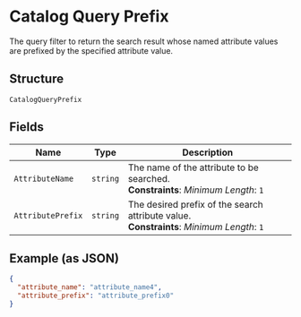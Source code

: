 
# Catalog Query Prefix

The query filter to return the search result whose named attribute values are prefixed by the specified attribute value.

## Structure

`CatalogQueryPrefix`

## Fields

| Name | Type | Description |
|  --- | --- | --- |
| `AttributeName` | `string` | The name of the attribute to be searched.<br>**Constraints**: *Minimum Length*: `1` |
| `AttributePrefix` | `string` | The desired prefix of the search attribute value.<br>**Constraints**: *Minimum Length*: `1` |

## Example (as JSON)

```json
{
  "attribute_name": "attribute_name4",
  "attribute_prefix": "attribute_prefix0"
}
```

